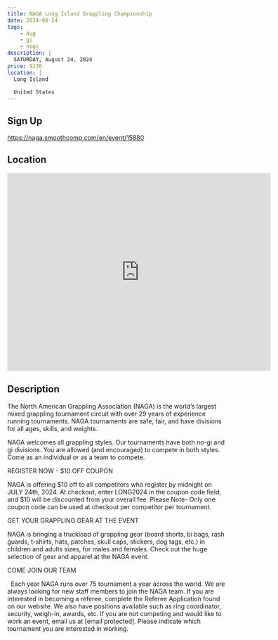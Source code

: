 ```yaml
---
title: NAGA Long Island Grappling Championship
date: 2024-08-24
tags:
    - Aug
    - gi 
    - nogi 
description: |
  SATURDAY, August 24, 2024
price: $130
location: |
  Long Island
  
  United States
---
```

## Sign Up
https://naga.smoothcomp.com/en/event/15880

## Location
<iframe src="https://www.google.com/maps/embed?pb=!1m18!1m12!1m3!1d12345.6789!2d-73.6566284!3d40.7071349!2m3!1f0!2f0!3f0!3m2!1i1024!2i768!4f13.1!3m3!1m2!1s0x0%3A0x0!2z40.7071349!5e0!3m2!1sen!2sus!4v1234567890" width="600" height="450" style="border:0;" allowfullscreen="" loading="lazy"></iframe>

## Description
The North American Grappling Association (NAGA) is the world’s largest mixed grappling tournament circuit with over 29 years of experience running tournaments. NAGA tournaments are safe, fair, and have divisions for all ages, skills, and weights.


NAGA welcomes all grappling styles. Our tournaments have both no-gi and gi divisions. You are allowed (and encouraged) to compete in both styles. Come as an individual or as a team to compete.


REGISTER NOW - $10 OFF COUPON


NAGA is offering $10 off to all competitors who register by midnight on JULY 24th, 2024. At checkout, enter LONG2024 in the coupon code field, and $10 will be discounted from your overall fee. Please Note- Only one coupon code can be used at checkout per competitor per tournament.   


GET YOUR GRAPPLING GEAR AT THE EVENT


NAGA is bringing a truckload of grappling gear (board shorts, bi bags, rash guards, t-shirts, hats, patches, skull caps, stickers, dog tags, etc.) in children and adults sizes, for males and females. Check out the huge selection of gear and apparel at the NAGA event.  


COME JOIN OUR TEAM


  Each year NAGA runs over 75 tournament a year across the world. We are always looking for new staff members to join the NAGA team. If you are interested in becoming a referee, complete the Referee Application found on our website. We also have positions available such as ring coordinator, security, weigh-in, awards, etc. If you are not competing and would like to work an event, email us at [email protected]. Please indicate which tournament you are interested in working.
